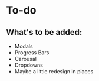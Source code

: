 # To-do

## What's to be added:

* Modals
* Progress Bars
* Carousal
* Dropdowns
* Maybe a little redesign in places



